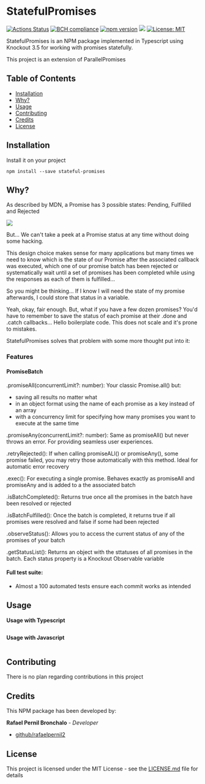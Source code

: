 # StatefulPromises

[![Actions Status](https://github.com/rafaelpernil2/StatefulPromises/workflows/ci/badge.svg)](https://github.com/rafaelpernil2/StatefulPromises/actions)
[![BCH compliance](https://bettercodehub.com/edge/badge/rafaelpernil2/StatefulPromises?branch=master)](https://bettercodehub.com/)
[![npm version](https://badge.fury.io/js/stateful-promises.svg)](https://badge.fury.io/js/stateful-promises)
[![](https://badgen.net/badge/icon/TypeScript?icon=typescript&label)]()
[![License: MIT](https://img.shields.io/badge/License-MIT-yellow.svg)](https://opensource.org/licenses/MIT)

StatefulPromises is an NPM package implemented in Typescript using Knockout 3.5 for working with promises statefully.

This project is an extension of ParallelPromises

## Table of Contents
- [Installation](#installation)
- [Why?](#why?)
- [Usage](#usage)
- [Contributing](#contributing)
- [Credits](#credits)
- [License](#license)

## Installation

Install it on your project
```Shell
npm install --save stateful-promises
```


## Why?

As described by MDN, a Promise has 3 possible states: Pending, Fulfilled and Rejected

[![](https://mdn.mozillademos.org/files/8633/promises.png)]()

But... We can't take a peek at a Promise status at any time without doing some hacking. 

This design choice makes sense for many applications but many times we need to know which is the state of our Promise after the associated callback was executed, which one of our promise batch has been rejected or systematically wait until a set of promises has been completed while using the responses as each of them is fulfilled...

So you might be thinking... If I know I will need the state of my promise afterwards, I could store that status in a variable. 

Yeah, okay, fair enough. But, what if you have a few dozen promises? You'd have to remember to save the status of each promise at their .done and .catch callbacks... Hello boilerplate code. This does not scale and it's prone to mistakes.

StatefulPromises solves that problem with some more thought put into it:

### Features

#### PromiseBatch

.promiseAll(concurrentLimit?: number): Your classic Promise.all() but: 

* saving all results no matter what
* in an object format using the name of each promise as a key instead of an array
* with a concurrency limit for specifying how many promises you want to execute at the same time

.promiseAny(concurrentLimit?: number): Same as promiseAll() but never throws an error. For providing seamless user experiences.

.retryRejected(): If when calling promiseALl() or promiseAny(), some promise failed, you may retry those automatically with this method. Ideal for automatic error recovery

.exec(): For executing a single promise. Behaves exactly as promiseAll and promiseAny and is added to a the associated batch

.isBatchCompleted(): Returns true once all the promises in the batch have been resolved or rejected

.isBatchFulfilled(): Once the batch is completed, it returns true if all promises were resolved and false if some had been rejected

.observeStatus(): Allows you to access the current status of any of the promises of your batch

.getStatusList(): Returns an object with the sttatuses of all promises in the batch. Each status property is a Knockout Observable variable


#### Full test suite:
* Almost a 100 automated tests ensure each commit works as intended


## Usage
**Usage with Typescript**

```typescript
```

**Usage with Javascript**
```javascript
```

## Contributing
There is no plan regarding contributions in this project
## Credits
This NPM package has been developed by:

**Rafael Pernil Bronchalo** - *Developer*

* [github/rafaelpernil2](https://github.com/rafaelpernil2)

## License
This project is licensed under the MIT License - see the [LICENSE.md](LICENSE.md) file for details
